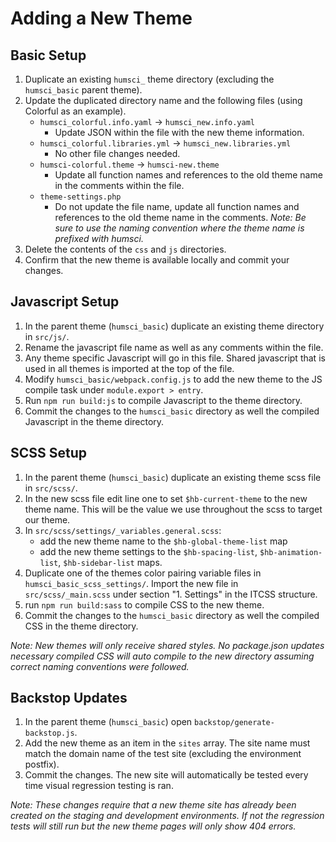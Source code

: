 # Adding a New Theme

## Basic Setup

1. Duplicate an existing `humsci_` theme directory (excluding the `humsci_basic` parent theme).
1. Update the duplicated directory name and the following files (using Colorful as an example).
    - `humsci_colorful.info.yaml` -> `humsci_new.info.yaml`
        - Update JSON within the file with the new theme information.
    - `humsci_colorful.libraries.yml` -> `humsci_new.libraries.yml`
        - No other file changes needed.
    - `humsci-colorful.theme` -> `humsci-new.theme`
        - Update all function names and references to the old theme name in the comments within the file.
    - `theme-settings.php`
        - Do not update the file name, update all function names and references to the old theme name in the comments.
  _Note: Be sure to use the naming convention where the theme name is prefixed with humsci._
1. Delete the contents of the `css` and `js` directories.
1. Confirm that the new theme is available locally and commit your changes.

## Javascript Setup

1. In the parent theme (`humsci_basic`) duplicate an existing theme directory in `src/js/`.
1. Rename the javascript file name as well as any comments within the file.
1. Any theme specific Javascript will go in this file. Shared javascript that is used in all themes is imported at the top of the file.
1. Modify `humsci_basic/webpack.config.js` to add the new theme to the JS compile task under `module.export > entry`.
1. Run `npm run build:js` to compile Javascript to the theme directory.
1. Commit the changes to the `humsci_basic` directory as well the compiled Javascript in the theme directory.

## SCSS Setup

1. In the parent theme (`humsci_basic`) duplicate an existing theme scss file in `src/scss/`.
1. In the new scss file edit line one to set `$hb-current-theme` to the new theme name. This will be the value we use throughout the scss to target our theme.
1. In `src/scss/settings/_variables.general.scss`:
    - add the new theme name to the `$hb-global-theme-list` map
    - add the new theme settings to the `$hb-spacing-list`, `$hb-animation-list`, `$hb-sidebar-list` maps.
1. Duplicate one of the themes color pairing variable files in `humsci_basic_scss_settings/`. Import the new file in `src/scss/_main.scss` under section "1. Settings" in the ITCSS structure.
1. run `npm run build:sass` to compile CSS to the new theme.
1. Commit the changes to the `humsci_basic` directory as well the compiled CSS in the theme directory.

_Note: New themes will only receive shared styles. No package.json updates necessary compiled CSS will auto compile to the new directory assuming correct naming conventions were followed._

## Backstop Updates

1. In the parent theme (`humsci_basic`) open `backstop/generate-backstop.js`.
1. Add the new theme as an item in the `sites` array. The site name must match the domain name of the test site (excluding the environment postfix).
1. Commit the changes. The new site will automatically be tested every time visual regression testing is ran.

_Note: These changes require that a new theme site has already been created on the staging and development environments. If not the regression tests will still run but the new theme pages will only show 404 errors._
